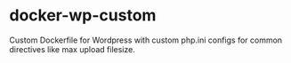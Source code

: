 # docker-wp-custom
Custom Dockerfile for Wordpress with custom php.ini configs for common directives like max upload filesize.
